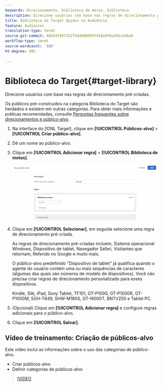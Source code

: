 ```yaml
---
keywords: Direcionamento, biblioteca de metas, biblioteca
description: Direcione usuários com base nas regras de direcionamento pré-criadas.
title: Biblioteca do Target Opções no Audiência
feature: Audiences
translation-type: tm+mt
source-git-commit: 48b94f967252f5ddb009597456edf0a43bc54ba6
workflow-type: tm+mt
source-wordcount: '185'
ht-degree: 98%

---
```



# Biblioteca do Target{#target-library}

Direcione usuários com base nas regras de direcionamento pré-criadas.

Os públicos pré-construídos na categoria Biblioteca do Target são herdados e existem em outras categorias. Para obter mais informações e práticas recomendadas, consulte  [Perguntas frequentes sobre direcionamentos e público-alvo](/help/c-target/c-troubleshooting-targets-and-audiences/troubleshooting-targets-and-audiences.md#concept_C4EE4B8F4840430CBD798D579A8F208D).

1. Na interface do [!DNL Target], clique em **[!UICONTROL Públicos-alvo]** > **[!UICONTROL Criar público-alvo]**.
1. Dê um nome ao público-alvo.
1. Clique em **[!UICONTROL Adicionar regra]** > **[!UICONTROL Biblioteca de metas]**.

   ![Biblioteca do Target](assets/target_library.png)

1. Clique em **[!UICONTROL Selecionar]**, em seguida selecione uma regra de direcionamento pré-criada.

   As regras de direcionamento pré-criadas incluem, Sistema operacional Windows, Dispositivo de tablet, Navegador Safari, Visitantes que retornam, Referido no Google e muito mais.

   O público-alvo predefinido &quot;Dispositivo de tablet&quot; já qualifica quando o agente do usuário contém uma ou mais sequências de caracteres (algumas das quais são números de modelo de dispositivos). Você não precisa criar regras de direcionamento personalizado para esses dispositivos.

   Kindle, Silk, iPad, Sony Tablet, TF101, GT-P1000, GT-P1000R, GT-P1000M, SGH-T849, SHW-M180S, GT-I9000T, BNTV250 e Tablet PC.

1. (Opcional) Clique em **[!UICONTROL Adicionar regra]** e configure regras adicionais para o público-alvo.
1. Clique em **[!UICONTROL Salvar]**.

## Vídeo de treinamento: Criação de públicos-alvo

Este vídeo inclui as informações sobre o uso das categorias de público-alvo.

* Criar públicos-alvo
* Definir categorias de públicos-alvo

>[!VIDEO](https://video.tv.adobe.com/v/17392)
